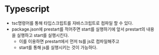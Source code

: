 # Typescript
- tsc명령어를 통해 타입스크립트를 자바스크립트로 컴파일 할 수 있다. 
- package.json에 prestart를 적어주면 start를 실행하기에 앞서 prestart의 내용을 실행하고 start를 실행시킨다. 
    - 이를 이용하면 prestart에서 먼저 ts를 js로 컴파일해주고
    - start를 통해 js를 실행시키는 것이 가능하다. 
